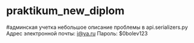 # praktikum_new_diplom
#админская учетка
небольшое описание проблемы в api.serializers.py
Адрес электронной почты: i@ya.ru
Пароль: $0bolev123
